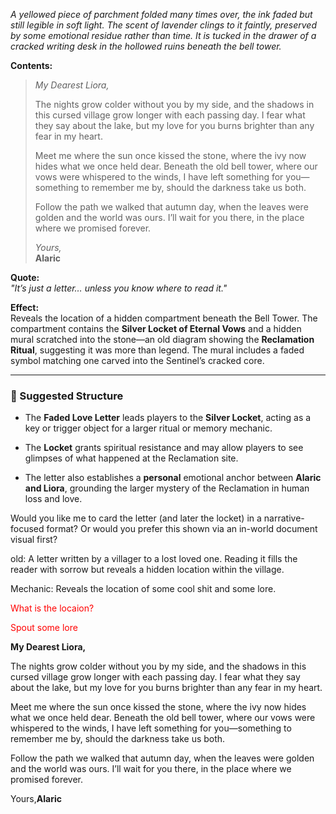 
_A yellowed piece of parchment folded many times over, the ink faded but still legible in soft light. The scent of lavender clings to it faintly, preserved by some emotional residue rather than time. It is tucked in the drawer of a cracked writing desk in the hollowed ruins beneath the bell tower._

**Contents:**

> _My Dearest Liora,_
> 
> The nights grow colder without you by my side, and the shadows in this cursed village grow longer with each passing day. I fear what they say about the lake, but my love for you burns brighter than any fear in my heart.
> 
> Meet me where the sun once kissed the stone, where the ivy now hides what we once held dear. Beneath the old bell tower, where our vows were whispered to the winds, I have left something for you—something to remember me by, should the darkness take us both.
> 
> Follow the path we walked that autumn day, when the leaves were golden and the world was ours. I’ll wait for you there, in the place where we promised forever.
> 
> _Yours,_  
> **Alaric**

**Quote:**  
_"It’s just a letter… unless you know where to read it."_

**Effect:**  
Reveals the location of a hidden compartment beneath the Bell Tower. The compartment contains the **Silver Locket of Eternal Vows** and a hidden mural scratched into the stone—an old diagram showing the **Reclamation Ritual**, suggesting it was more than legend. The mural includes a faded symbol matching one carved into the Sentinel’s cracked core.

---

### 🔗 Suggested Structure

- The **Faded Love Letter** leads players to the **Silver Locket**, acting as a key or trigger object for a larger ritual or memory mechanic.
    
- The **Locket** grants spiritual resistance and may allow players to see glimpses of what happened at the Reclamation site.
    
- The letter also establishes a **personal** emotional anchor between **Alaric and Liora**, grounding the larger mystery of the Reclamation in human loss and love.
    

Would you like me to card the letter (and later the locket) in a narrative-focused format? Or would you prefer this shown via an in-world document visual first?

old:
A letter written by a villager to a lost loved one. Reading it fills the reader with sorrow but reveals a hidden location within the village.

Mechanic: Reveals the location of some cool shit and some lore.

<span style="color:rgb(255, 0, 0)">What is the locaion?</span>

<span style="color:rgb(255, 0, 0)">Spout some lore</span>

**My Dearest Liora,**

The nights grow colder without you by my side, and the shadows in this cursed village grow longer with each passing day. I fear what they say about the lake, but my love for you burns brighter than any fear in my heart.

Meet me where the sun once kissed the stone, where the ivy now hides what we once held dear. Beneath the old bell tower, where our vows were whispered to the winds, I have left something for you—something to remember me by, should the darkness take us both.

Follow the path we walked that autumn day, when the leaves were golden and the world was ours. I’ll wait for you there, in the place where we promised forever.

Yours,**Alaric**
